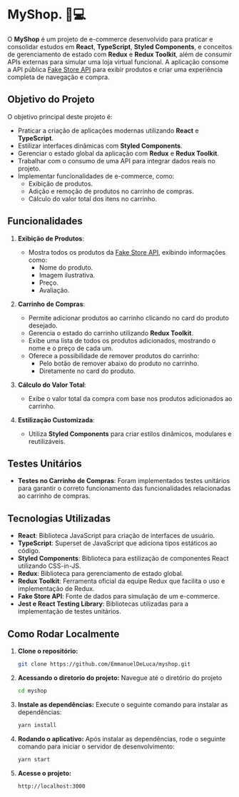 # MyShop. 🏪💻

O **MyShop** é um projeto de e-commerce desenvolvido para praticar e consolidar estudos em **React**, **TypeScript**, **Styled Components**, e conceitos de gerenciamento de estado com **Redux** e **Redux Toolkit**, além de consumir APIs externas para simular uma loja virtual funcional. A aplicação consome a API pública [Fake Store API](https://fakestoreapi.com/) para exibir produtos e criar uma experiência completa de navegação e compra.

## Objetivo do Projeto

O objetivo principal deste projeto é:
- Praticar a criação de aplicações modernas utilizando **React** e **TypeScript**.
- Estilizar interfaces dinâmicas com **Styled Components**.
- Gerenciar o estado global da aplicação com **Redux** e **Redux Toolkit**.
- Trabalhar com o consumo de uma API para integrar dados reais no projeto.
- Implementar funcionalidades de e-commerce, como:
  - Exibição de produtos.
  - Adição e remoção de produtos no carrinho de compras.
  - Cálculo do valor total dos itens no carrinho.

## Funcionalidades

1. **Exibição de Produtos**:
   - Mostra todos os produtos da [Fake Store API](https://fakestoreapi.com/products), exibindo informações como:
     - Nome do produto.
     - Imagem ilustrativa.
     - Preço.
     - Avaliação.

2. **Carrinho de Compras**:
   - Permite adicionar produtos ao carrinho clicando no card do produto desejado.
   - Gerencia o estado do carrinho utilizando **Redux Toolkit**.
   - Exibe uma lista de todos os produtos adicionados, mostrando o nome e o preço de cada um.
   - Oferece a possibilidade de remover produtos do carrinho:
     - Pelo botão de remover abaixo do produto no carrinho.
     - Diretamente no card do produto.

3. **Cálculo do Valor Total**:
   - Exibe o valor total da compra com base nos produtos adicionados ao carrinho.

4. **Estilização Customizada**:
   - Utiliza **Styled Components** para criar estilos dinâmicos, modulares e reutilizáveis.

## Testes Unitários

- **Testes no Carrinho de Compras**:
  Foram implementados testes unitários para garantir o correto funcionamento das funcionalidades relacionadas ao carrinho de compras.


## Tecnologias Utilizadas

- **React**: Biblioteca JavaScript para criação de interfaces de usuário.
- **TypeScript**: Superset de JavaScript que adiciona tipos estáticos ao código.
- **Styled Components**: Biblioteca para estilização de componentes React utilizando CSS-in-JS.
- **Redux**: Biblioteca para gerenciamento de estado global.
- **Redux Toolkit**: Ferramenta oficial da equipe Redux que facilita o uso e implementação de Redux.
- **Fake Store API**: Fonte de dados para simulação de um e-commerce.
- **Jest e React Testing Library**: Bibliotecas utilizadas para a implementação de testes unitários.
## Como Rodar Localmente
1. **Clone o repositório:**

   ```bash
   git clone https://github.com/EmmanuelDeLuca/myshop.git
   
2. **Acessando o diretorio do projeto:**
Navegue até o diretório do projeto
    ```bash
   cd myshop 

3. **Instale as dependências:**
 Execute o seguinte comando para instalar as dependências:
   ```bash
   yarn install 


4. **Rodando o aplicativo:**
Após instalar as dependências, rode o seguinte comando para iniciar o servidor de desenvolvimento:
   ```bash
   yarn start 

5. **Acesse o projeto:**

   ```bash
   http://localhost:3000

